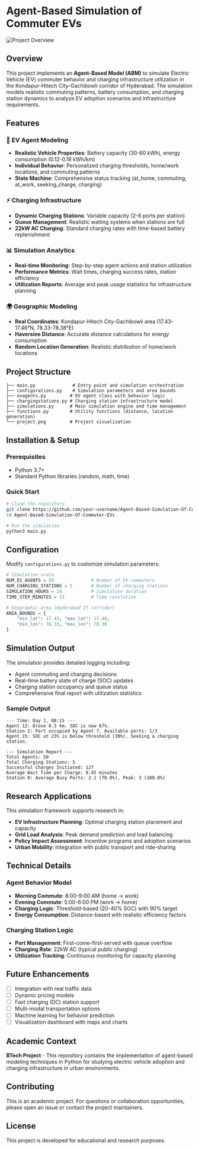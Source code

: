 # Agent-Based Simulation of Commuter EVs

![Project Overview](./project.png)

## Overview

This project implements an **Agent-Based Model (ABM)** to simulate Electric Vehicle (EV) commuter behavior and charging infrastructure utilization in the Kondapur-Hitech City-Gachibowli corridor of Hyderabad. The simulation models realistic commuting patterns, battery consumption, and charging station dynamics to analyze EV adoption scenarios and infrastructure requirements.

## Features

### 🚗 EV Agent Modeling
- **Realistic Vehicle Properties**: Battery capacity (30-60 kWh), energy consumption (0.12-0.18 kWh/km)
- **Individual Behavior**: Personalized charging thresholds, home/work locations, and commuting patterns
- **State Machine**: Comprehensive status tracking (at_home, commuting, at_work, seeking_charge, charging)

### ⚡ Charging Infrastructure
- **Dynamic Charging Stations**: Variable capacity (2-6 ports per station)
- **Queue Management**: Realistic waiting systems when stations are full
- **22kW AC Charging**: Standard charging rates with time-based battery replenishment

### 📊 Simulation Analytics
- **Real-time Monitoring**: Step-by-step agent actions and station utilization
- **Performance Metrics**: Wait times, charging success rates, station efficiency
- **Utilization Reports**: Average and peak usage statistics for infrastructure planning

### 🌍 Geographic Modeling
- **Real Coordinates**: Kondapur-Hitech City-Gachibowli area (17.43-17.46°N, 78.33-78.38°E)
- **Haversine Distance**: Accurate distance calculations for energy consumption
- **Random Location Generation**: Realistic distribution of home/work locations

## Project Structure

```
├── main.py              # Entry point and simulation orchestration
├── configurations.py    # Simulation parameters and area bounds
├── evagents.py         # EV agent class with behavior logic
├── chargingstations.py # Charging station infrastructure model
├── simulations.py      # Main simulation engine and time management
├── functions.py        # Utility functions (distance, location generation)
└── project.png         # Project visualization
```

## Installation & Setup

### Prerequisites
- Python 3.7+
- Standard Python libraries (random, math, time)

### Quick Start
```bash
# Clone the repository
git clone https://github.com/your-username/Agent-Based-Simulation-Of-Commuter-EVs.git
cd Agent-Based-Simulation-Of-Commuter-EVs

# Run the simulation
python3 main.py
```

## Configuration

Modify `configurations.py` to customize simulation parameters:

```python
# Simulation scale
NUM_EV_AGENTS = 50              # Number of EV commuters
NUM_CHARGING_STATIONS = 5       # Number of charging stations
SIMULATION_HOURS = 24           # Simulation duration
TIME_STEP_MINUTES = 15          # Time resolution

# Geographic area (Hyderabad IT corridor)
AREA_BOUNDS = {
    "min_lat": 17.43, "max_lat": 17.46,
    "min_lon": 78.33, "max_lon": 78.38
}
```

## Simulation Output

The simulation provides detailed logging including:
- Agent commuting and charging decisions
- Real-time battery state of charge (SOC) updates
- Charging station occupancy and queue status
- Comprehensive final report with utilization statistics

### Sample Output
```
--- Time: Day 1, 08:15 ---
Agent 12: Drove 8.3 km. SOC is now 67%.
Station 2: Port occupied by Agent 7. Available ports: 1/3
Agent 15: SOC at 23% is below threshold (30%). Seeking a charging station.

--- Simulation Report ---
Total Agents: 50
Total Charging Stations: 5
Successful Charges Initiated: 127
Average Wait Time per Charge: 8.45 minutes
Station 0: Average Busy Ports: 2.1 (70.0%), Peak: 3 (100.0%)
```

## Research Applications

This simulation framework supports research in:
- **EV Infrastructure Planning**: Optimal charging station placement and capacity
- **Grid Load Analysis**: Peak demand prediction and load balancing
- **Policy Impact Assessment**: Incentive programs and adoption scenarios
- **Urban Mobility**: Integration with public transport and ride-sharing

## Technical Details

### Agent Behavior Model
- **Morning Commute**: 8:00-9:00 AM (home → work)
- **Evening Commute**: 5:00-6:00 PM (work → home)
- **Charging Logic**: Threshold-based (20-40% SOC) with 90% target
- **Energy Consumption**: Distance-based with realistic efficiency factors

### Charging Station Logic
- **Port Management**: First-come-first-served with queue overflow
- **Charging Rate**: 22kW AC (typical public charging)
- **Utilization Tracking**: Continuous monitoring for capacity planning

## Future Enhancements

- [ ] Integration with real traffic data
- [ ] Dynamic pricing models
- [ ] Fast charging (DC) station support
- [ ] Multi-modal transportation options
- [ ] Machine learning for behavior prediction
- [ ] Visualization dashboard with maps and charts

## Academic Context

**BTech Project** - This repository contains the implementation of agent-based modeling techniques in Python for studying electric vehicle adoption and charging infrastructure in urban environments.

## Contributing

This is an academic project. For questions or collaboration opportunities, please open an issue or contact the project maintainers.

## License

This project is developed for educational and research purposes.
